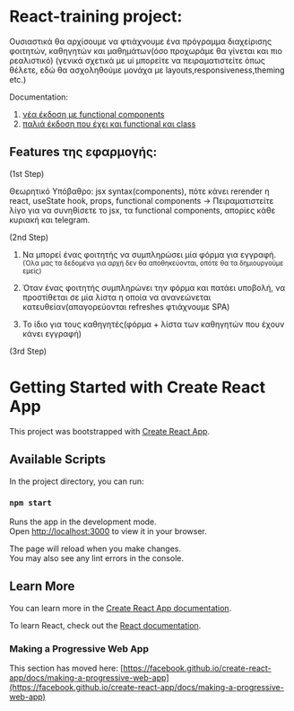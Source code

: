 # React-training project:

Ουσιαστικά θα αρχίσουμε να φτιάχνουμε ένα πρόγραμμα διαχείρισης φοιτητών, καθηγητών και μαθημάτων(όσο προχωράμε θα γίνεται και πιο ρεαλιστικό)
(γενικά σχετικά με ui μπορείτε να πειραματιστείτε όπως θέλετε, εδώ θα ασχοληθούμε μονάχα με layouts,responsiveness,theming etc.) 

Documentation:
1. [νέα έκδοση με functional components](https://beta.reactjs.org/) 
2. [παλιά έκδοση που έχει και functional και class](https://reactjs.org/docs/getting-started.html)

## Features της εφαρμογής:

(1st Step)

Θεωρητικό Υπόβαθρο: jsx syntax(components), πότε κάνει rerender η react, useState hook, props, functional components
-> Πειραματιστείτε λίγο για να συνηθίσετε το jsx, τα functional components, απορίες κάθε κυριακή και telegram.

(2nd Step)
1. Να μπορεί ένας φοιτητής να συμπληρώσει μία φόρμα για εγγραφή.
<sub>(Όλα μας τα δεδομένα για αρχή δεν θα αποθηκεύονται, οπότε θα τα δημιουργούμε εμείς)</sub>
 
2. Όταν ένας φοιτητής συμπληρώνει την φόρμα και πατάει υποβολή, να προστίθεται σε μία λίστα η οποία να ανανεώνεται κατευθείαν(απαγορεύονται refreshes φτιάχνουμε SPA)

3. Το ίδιο για τους καθηγητές(φόρμα + λίστα των καθηγητών που έχουν κάνει εγγραφή) 

(3rd Step)









# Getting Started with Create React App

This project was bootstrapped with [Create React App](https://github.com/facebook/create-react-app).

## Available Scripts

In the project directory, you can run:

### `npm start`

Runs the app in the development mode.\
Open [http://localhost:3000](http://localhost:3000) to view it in your browser.

The page will reload when you make changes.\
You may also see any lint errors in the console.

## Learn More

You can learn more in the [Create React App documentation](https://facebook.github.io/create-react-app/docs/getting-started).

To learn React, check out the [React documentation](https://reactjs.org/).

### Making a Progressive Web App

This section has moved here: [https://facebook.github.io/create-react-app/docs/making-a-progressive-web-app](https://facebook.github.io/create-react-app/docs/making-a-progressive-web-app)

